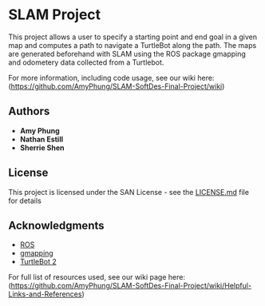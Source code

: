 # SLAM Project

This project allows a user to specify a starting point and end goal in a given map and computes a path to navigate a TurtleBot along the path. The maps are generated beforehand with SLAM using the ROS package gmapping and odometery data collected from a Turtlebot.

For more information, including code usage, see our wiki here: (https://github.com/AmyPhung/SLAM-SoftDes-Final-Project/wiki)

## Authors

* **Amy Phung**
* **Nathan Estill**
* **Sherrie Shen**

## License

This project is licensed under the SAN License - see the [LICENSE.md](LICENSE.md) file for details

## Acknowledgments

* [ROS](http://www.ros.org/)
* [gmapping](http://wiki.ros.org/gmapping)
* [TurtleBot 2](https://www.turtlebot.com/)

For full list of resources used, see our wiki page here: (https://github.com/AmyPhung/SLAM-SoftDes-Final-Project/wiki/Helpful-Links-and-References)
